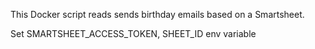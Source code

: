 This Docker script reads sends birthday emails based on a Smartsheet.

Set SMARTSHEET_ACCESS_TOKEN, SHEET_ID env variable

